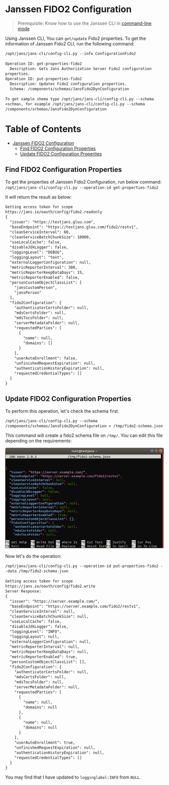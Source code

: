 # Janssen FIDO2 Configuration

> Prerequisite: Know how to use the Janssen CLI in [command-line mode](cli-index.md)

Using Janssen CLI, You can `get/update` Fido2 properties.
To get the information of Janssen Fido2 CLI, run the following command:

```
/opt/jans/jans-cli/config-cli.py --info ConfigurationFido2

Operation ID: get-properties-fido2
  Description: Gets Jans Authorization Server Fido2 configuration properties.
Operation ID: put-properties-fido2
  Description: Updates Fido2 configuration properties.
  Schema: /components/schemas/JansFido2DynConfiguration

To get sample shema type /opt/jans/jans-cli/config-cli.py --schema <schma>, for example /opt/jans/jans-cli/config-cli.py --schema /components/schemas/JansFido2DynConfiguration
```

Table of Contents
=================

* [Janssen FIDO2 Configuration](#janssen-fido2-configuration)
  * [Find FIDO2 Configuration Properties](#find-fido2-configuration-properties)
  * [Update FIDO2 Configuration Properties](#update-fido2-configuration-properties)

## Find FIDO2 Configuration Properties

To get the properties of Janssen Fido2 Configuration, run below command:
`/opt/jans/jans-cli/config-cli.py --operation-id get-properties-fido2`

It will return the result as below:

```text
Getting access token for scope https://jans.io/oauth/config/fido2.readonly
{
  "issuer": "https://testjans.gluu.com",
  "baseEndpoint": "https://testjans.gluu.com/fido2/restv1",
  "cleanServiceInterval": 60,
  "cleanServiceBatchChunkSize": 10000,
  "useLocalCache": false,
  "disableJdkLogger": false,
  "loggingLevel": "DEBUG",
  "loggingLayout": "text",
  "externalLoggerConfiguration": null,
  "metricReporterInterval": 300,
  "metricReporterKeepDataDays": 15,
  "metricReporterEnabled": false,
  "personCustomObjectClassList": [
    "jansCustomPerson",
    "jansPerson"
  ],
  "fido2Configuration": {
    "authenticatorCertsFolder": null,
    "mdsCertsFolder": null,
    "mdsTocsFolder": null,
    "serverMetadataFolder": null,
    "requestedParties": [
      {
        "name": null,
        "domains": []
      }
    ],
    "userAutoEnrollment": false,
    "unfinishedRequestExpiration": null,
    "authenticationHistoryExpiration": null,
    "requestedCredentialTypes": []
  }
}
```

## Update FIDO2 Configuration Properties

To perform this operation, let's check the schema first.

```text
/opt/jans/jans-cli/config-cli.py --schema /components/schemas/JansFido2DynConfiguration > /tmp/fido2-schema.json
```

This command will create a fido2 schema file on `/tmp/`. You can edit this file depending on the requirements:

![janssen fido2 configuration](../../img/image-cl-fido2-update-03042021.png)

Now let's do the operation:

```text
/opt/jans/jans-cli/config-cli.py --operation-id put-properties-fido2 --data /tmp/fido2-schema.json

Getting access token for scope https://jans.io/oauth/config/fido2.write
Server Response:
{
  "issuer": "https://server.example.com/",
  "baseEndpoint": "https://server.example.com/fido2/restv1",
  "cleanServiceInterval": null,
  "cleanServiceBatchChunkSize": null,
  "useLocalCache": false,
  "disableJdkLogger": false,
  "loggingLevel": "INFO",
  "loggingLayout": null,
  "externalLoggerConfiguration": null,
  "metricReporterInterval": null,
  "metricReporterKeepDataDays": null,
  "metricReporterEnabled": true,
  "personCustomObjectClassList": [],
  "fido2Configuration": {
    "authenticatorCertsFolder": null,
    "mdsCertsFolder": null,
    "mdsTocsFolder": null,
    "serverMetadataFolder": null,
    "requestedParties": [
      {
        "name": null,
        "domains": null
      },
      {
        "name": null,
        "domains": null
      }
    ],
    "userAutoEnrollment": true,
    "unfinishedRequestExpiration": null,
    "authenticationHistoryExpiration": null,
    "requestedCredentialTypes": []
  }
}
```

You may find that I have updated to `logginglabel:INFO` from `NULL`.


